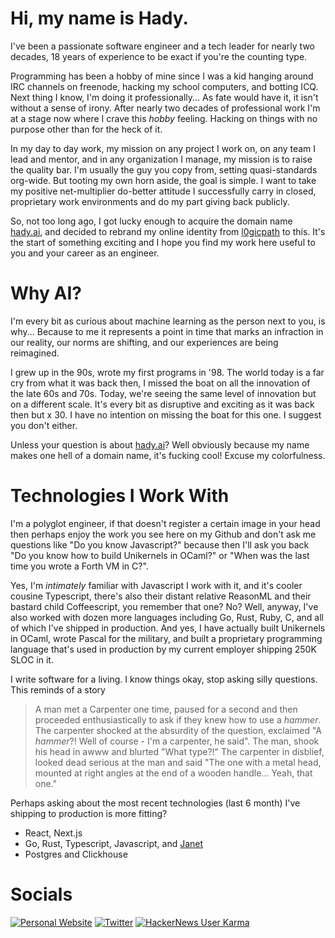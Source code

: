 # Hi, my name is Hady.

I've been a passionate software engineer and a tech leader for nearly two decades, 18 years of experience to be exact if you're the
counting type.

Programming has been a hobby of mine since I was a kid hanging around IRC channels on freenode, hacking my school computers, and
botting ICQ. Next thing I know, I'm doing it professionally... As fate would have it, it isn't without a sense of irony. After nearly two decades of professional work I'm at a stage now where I crave this _hobby_ feeling. Hacking on things with no purpose other than for the heck of it.

In my day to day work, my mission on any project I work on, on any team I lead and mentor, and in any organization I manage, 
my mission is to raise the quality bar. I'm usually the guy you copy from, setting quasi-standards org-wide. But tooting my own horn aside,
the goal is simple. I want to take my positive net-multiplier do-better attitude I successfully carry in closed, proprietary work environments and do my part
giving back publicly.

So, not too long ago, I got lucky enough to acquire the domain name [hady.ai](https://hady.ai), and decided to rebrand 
my online identity from [l0gicpath](https://github.com/l0gicpath) to this. It's the start of something exciting and I hope you find my work here useful to you and your
career as an engineer.

# Why AI?

I'm every bit as curious about machine learning as the person next to you, is why... Because to me it represents a point 
in time that marks an infraction in our reality, our norms are shifting, and our experiences are being reimagined.

I grew up in the 90s, wrote my first programs in '98. The world today is a far cry from what it was back then, I missed the
boat on all the innovation of the late 60s and 70s. Today, we're seeing the same level of innovation but on a different scale. It's
every bit as disruptive and exciting as it was back then but x 30. I have no intention on missing the boat for this one. I suggest you don't either.

Unless your question is about [hady.ai](https://hady.ai)? Well obviously because my name makes one hell of a domain name, it's fucking cool! Excuse my colorfulness.

# Technologies I Work With

I'm a polyglot engineer, if that doesn't register a certain image in your head then perhaps enjoy the work you see here on
my Github and don't ask me questions like "Do you know Javascript?" because then I'll ask you back "Do you know how to build Unikernels in OCaml?" or "When was the last time you wrote a Forth VM in C?".

Yes, I'm _intimately_ familiar with Javascript I work with it, and it's cooler cousine Typescript, there's also their distant relative ReasonML and their
bastard child Coffeescript, you remember that one? No? Well, anyway, I've also worked with dozen more languages including Go, Rust, Ruby, C, and all
of which I've shipped in production. And yes, I have actually built Unikernels in OCaml, wrote Pascal for the military, and 
built a proprietary programming language that's used in production by my current employer shipping 250K SLOC in it.

I write software for a living. I know things okay, stop asking silly questions. This reminds of a story

> A man met a Carpenter one time, paused for a second and then proceeded enthusiastically to ask if they knew how to use a 
> _hammer_. The carpenter shocked at the absurdity of the question, exclaimed "A _hammer_?! Well of course - I'm a carpenter, he said".
> The man, shook his head in awww and blurted "What type?!"
> The carpenter in disblief, looked dead serious at the man and said "The one with a metal head, mounted at right angles at the end of a wooden handle... Yeah, that one."

Perhaps asking about the most recent technologies (last 6 month) I've shipping to production is more fitting?
- React, Next.js
- Go, Rust, Typescript, Javascript, and [Janet](https://janet-lang.org/)
- Postgres and Clickhouse


# Socials

<a href="https://hady.ai" target="_blank"><img alt="Personal Website" src="https://img.shields.io/badge/Personal%20Website-%2312100E.svg?&style=for-the-badge&logoColor=white" /></a>
<a href="https://x.com/hadydotai" target="_blank"><img alt="Twitter" src="https://img.shields.io/badge/Follow%20%40hadydotai-%2312100E.svg?&style=for-the-badge&logo=x&logoColor=white" /></a>
<a href="https://news.ycombinator.com/user?id=l0gicpath" target="_blank"><img alt="HackerNews User Karma" src="https://img.shields.io/hackernews/user-karma/l0gicpath?style=for-the-badge"></a>
